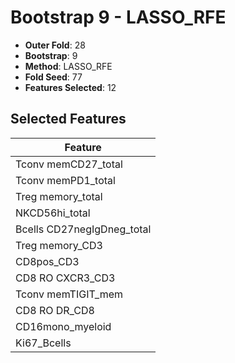# Bootstrap 9 - LASSO_RFE

- **Outer Fold**: 28
- **Bootstrap**: 9
- **Method**: LASSO_RFE
- **Fold Seed**: 77
- **Features Selected**: 12

## Selected Features

| Feature |
|---------|
| Tconv memCD27_total |
| Tconv memPD1_total |
| Treg memory_total |
| NKCD56hi_total |
| Bcells CD27negIgDneg_total |
| Treg memory_CD3 |
| CD8pos_CD3 |
| CD8 RO CXCR3_CD3 |
| Tconv memTIGIT_mem |
| CD8 RO DR_CD8 |
| CD16mono_myeloid |
| Ki67_Bcells |
